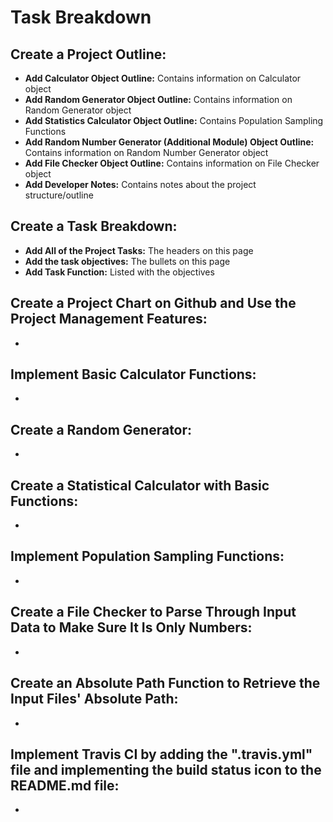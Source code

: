 # Task Breakdown
## Create a Project Outline:
    
   * **Add Calculator Object Outline:** Contains information on Calculator object
   * **Add Random Generator Object Outline:** Contains information on Random Generator object
   * **Add Statistics Calculator Object Outline:** Contains Population Sampling Functions
   * **Add Random Number Generator (Additional Module) Object Outline:** Contains information on Random Number Generator object
   * **Add File Checker Object Outline:** Contains information on File Checker object
   * **Add Developer Notes:** Contains notes about the project structure/outline

## Create a Task Breakdown:

   * **Add All of the Project Tasks:** The headers on this page
   * **Add the task objectives:** The bullets on this page
   * **Add Task Function:** Listed with the objectives
## Create a Project Chart on Github and Use the Project Management Features:

   *
## Implement Basic Calculator Functions:

   *
## Create a Random Generator:

   *
## Create a Statistical Calculator with Basic Functions:

   *
## Implement Population Sampling Functions:

   *
## Create a File Checker to Parse Through Input Data to Make Sure It Is Only Numbers:

   *
## Create an Absolute Path Function to Retrieve the Input Files' Absolute Path:

   *
## Implement Travis CI by adding the ".travis.yml" file and implementing the build status icon to the README.md file:

   *